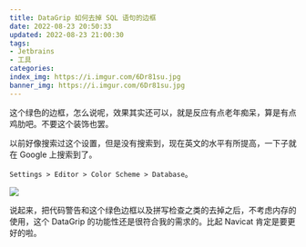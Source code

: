 ```yaml
---
title: DataGrip 如何去掉 SQL 语句的边框
date: 2022-08-23 20:50:33
updated: 2022-08-23 21:00:30
tags:
- Jetbrains
- 工具
categories:
index_img: https://i.imgur.com/6Dr81su.jpg
banner_img: https://i.imgur.com/6Dr81su.jpg
---
```


这个绿色的边框，怎么说呢，效果其实还可以，就是反应有点老年痴呆，算是有点鸡肋吧。不要这个装饰也罢。

以前好像搜索过这个设置，但是没有搜索到，现在英文的水平有所提高，一下子就在 Google 上搜索到了。

`Settings > Editor > Color Scheme > Database`。

![](https://i.imgur.com/brphJ3Z.png)

说起来，把代码警告和这个绿色边框以及拼写检查之类的去掉之后，不考虑内存的使用，这个 DataGrip 的功能性还是很符合我的需求的。比起 Navicat 肯定是要更好的啦。
